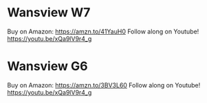 # Wansview W7

Buy on Amazon: https://amzn.to/41YauH0
Follow along on Youtube! https://youtu.be/xQa9lV9r4_g

# Wansview G6

Buy on Amazon: https://amzn.to/3BV3L60
Follow along on Youtube! https://youtu.be/xQa9lV9r4_g
